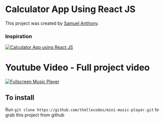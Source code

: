 # Calculator App Using React JS

This project was created by [Samuel Anthony](https://twitter.com/sam1an).

### Inspiration
[![Calculator App using React JS](https://assets.materialup.com/uploads/9cb29aab-d4a8-458b-ac12-1225fd97d745/preview.png)](https://www.uplabs.com/posts/music-player-app-eb82fce3-d699-4da6-b25c-47a51b7670ee)

# Youtube Video - Full project video

[![Fullscreen Music Player](https://play-lh.googleusercontent.com/lMoItBgdPPVDJsNOVtP26EKHePkwBg-PkuY9NOrc-fumRtTFP4XhpUNk_22syN4Datc=s180-rw)](https://youtu.be/bxbidND_jrQ "Fullscreen Music Player Using HTML, CSS & JavaScript")

## To install

Run `git clone https://github.com/thellecodes/mini-music-player.git` to grab this project from github



